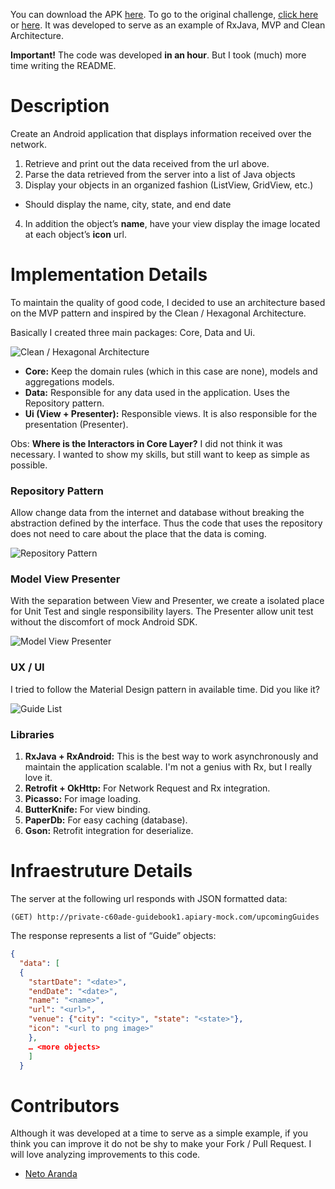You can download the APK [here][apk].
To go to the original challenge, [click here][challenge-general] or [here][challenge-android].
It was developed to serve as an example of RxJava, MVP and Clean Architecture.

**Important!** The code was developed **in an hour**. But I took (much) more time writing the README.

# Description

Create an Android application that displays information received over the network.

1. Retrieve and print out the data received from the url above.
2. Parse the data retrieved from the server into a list of Java objects
3. Display your objects in an organized fashion (ListView, GridView, etc.)
  - Should display the name, city, state, and end date
4. In addition the object’s **name**, have your view display the image located at each object’s **icon** url.

# Implementation Details

To maintain the quality of good code, I decided to use an architecture based on the MVP pattern and inspired by the Clean / Hexagonal Architecture.

Basically I created three main packages: Core, Data and Ui.

![Clean / Hexagonal Architecture][architecture]

- **Core:** Keep the domain rules (which in this case are none), models and aggregations models.
- **Data:** Responsible for any data used in the application. Uses the Repository pattern.
- **Ui (View + Presenter):** Responsible views. It is also responsible for the presentation (Presenter).

Obs: **Where is the Interactors in Core Layer?** I did not think it was necessary. I wanted to show my skills, but still want to keep as simple as possible.

### Repository Pattern
 
Allow change data from the internet and database without breaking the abstraction defined by the interface. Thus the code that uses the repository does not need to care about the place that the data is coming.

![Repository Pattern][repository_pattern]

### Model View Presenter

With the separation between View and Presenter, we create a isolated place for Unit Test and single responsibility layers. The Presenter allow unit test without the discomfort of mock Android SDK.

![Model View Presenter][mvp]

### UX / UI

I tried to follow the Material Design pattern in available time. Did you like it?

![Guide List][app]

### Libraries

1. **RxJava + RxAndroid:** This is the best way to work asynchronously and maintain the application scalable. I'm not a genius with Rx, but I really love it.
2. **Retrofit + OkHttp:** For Network Request and Rx integration.
3. **Picasso:** For image loading.
4. **ButterKnife:** For view binding.
5. **PaperDb:** For easy caching (database).
6. **Gson:** Retrofit integration for deserialize.

# Infraestruture Details

The server at the following url responds with JSON formatted data:

```(GET) http://private-c60ade-guidebook1.apiary-mock.com/upcomingGuides```

The response represents a list of “Guide” objects:

```json
{
  "data": [
  {
    "startDate": "<date>",
    "endDate": "<date>",
    "name": "<name>",
    "url": "<url>",
    "venue": {"city": "<city>", "state": "<state>"},
    "icon": "<url to png image>"
    },
    … <more objects>
    ]
  }
  ```
  
# Contributors
Although it was developed at a time to serve as a simple example, if you think you can improve it do not be shy to make your Fork / Pull Request. I will love analyzing improvements to this code.

- [Neto Aranda][contributor_neto_aranda]

[apk]: https://github.com/marcellogalhardo/Android-Code-Challenge/releases/download/0.0.1/app-debug.apk "APK to Download"
[icon]: https://raw.githubusercontent.com/marcellogalhardo/Android-Code-Challenge/master/app/src/main/res/mipmap-xxxhdpi/ic_launcher.png "Application Icon"
[architecture]: https://raw.githubusercontent.com/marcellogalhardo/Android-Code-Challenge/master/images/architecture.png "Application Architecture"
[repository_pattern]: https://raw.githubusercontent.com/marcellogalhardo/Android-Code-Challenge/master/images/repository_pattern.png "Repository Pattern"
[mvp]: https://raw.githubusercontent.com/marcellogalhardo/Android-Code-Challenge/master/images/mvp.png "Model View Presenter"
[app]: https://raw.githubusercontent.com/marcellogalhardo/Android-Code-Challenge/master/images/app.png "Application Design"
[challenge-general]: https://github.com/Guidebook/code-challenges "Challenge"
[challenge-android]: https://github.com/Guidebook/code-challenges/blob/master/android/README.md "Android Challenge"
[contributor_neto_aranda]: https://github.com/netoaranda
